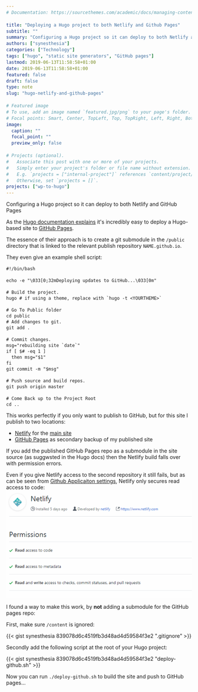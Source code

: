 ```yaml
---
# Documentation: https://sourcethemes.com/academic/docs/managing-content/

title: "Deploying a Hugo project to both Netlify and Github Pages"
subtitle: ""
summary: "Configuring a Hugo project so it can deploy to both Netlify and GitHub Pages"
authors: ["synesthesia"]
categories: ["Technology"]
tags: ["hugo", "static site generators", "GitHub pages"]
lastmod: 2019-06-13T11:58:58+01:00
date: 2019-06-13T11:58:58+01:00
featured: false
draft: false
type: note
slug: "hugo-netlify-and-github-pages"

# Featured image
# To use, add an image named `featured.jpg/png` to your page's folder.
# Focal points: Smart, Center, TopLeft, Top, TopRight, Left, Right, BottomLeft, Bottom, BottomRight.
image:
  caption: ""
  focal_point: ""
  preview_only: false

# Projects (optional).
#   Associate this post with one or more of your projects.
#   Simply enter your project's folder or file name without extension.
#   E.g. `projects = ["internal-project"]` references `content/project/deep-learning/index.md`.
#   Otherwise, set `projects = []`.
projects: ["wp-to-hugo"]
---
```

Configuring a Hugo project so it can deploy to both Netlify and GitHub Pages
<!-- more -->
As the [Hugo documentation explains](https://gohugo.io/hosting-and-deployment/hosting-on-github/#github-user-or-organization-pages) it's incredibly easy to deploy a Hugo-based site to [GitHub Pages](https://pages.github.com/). 

The essence of their approach is to create a git submodule in the `/public` directory that is linked to the relevant publish repository   `NAME.github.io`.

They even give an example shell script:
```shell
#!/bin/bash

echo -e "\033[0;32mDeploying updates to GitHub...\033[0m"

# Build the project.
hugo # if using a theme, replace with `hugo -t <YOURTHEME>`

# Go To Public folder
cd public
# Add changes to git.
git add .

# Commit changes.
msg="rebuilding site `date`"
if [ $# -eq 1 ]
  then msg="$1"
fi
git commit -m "$msg"

# Push source and build repos.
git push origin master

# Come Back up to the Project Root
cd ..
```

This works perfectly if you only want to publish to GitHub, but for this site I publish to two locations:

* [Netlify](https://app.netlify.com/) for the [main site](https://www.synesthesia.co.uk)
* [GitHub Pages](https://synesthesia.gitgub.io) as secondary backup of my published site

If you add the published GitHub Pages repo as a submodule in the site source (as suggwsted in the Hugo docs) then the Netlify build falls over with permission errors.

Even if you give Netlify access to the second repository it still fails, but as can be seen from [Github Applicaiton settings](https://github.com/settings/installations), Netlify only secures read access to code:
![Netlify Github Permissions](netlify-github-permissions.png)

I found a way to make this work, by **not** adding a submodule for the GitHub pages repo:

First, make sure `/content` is ignored:

{{< gist synesthesia 839078d6c4519fb3d48ad4d59584f3e2 ".gitignore"  >}}

Secondly add the following script at the root of your Hugo project:

{{< gist synesthesia 839078d6c4519fb3d48ad4d59584f3e2 "deploy-github.sh"  >}}

Now you can run `./deploy-github.sh` to build the site and push to GitHub pages...



